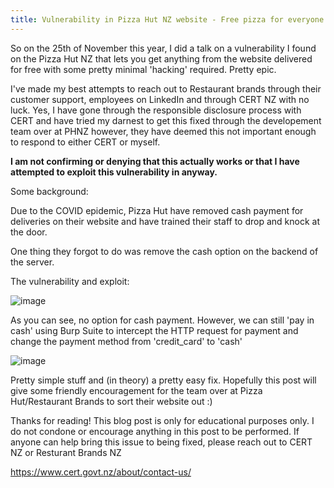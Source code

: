 ```yaml
---
title: Vulnerability in Pizza Hut NZ website - Free pizza for everyone! 
---
```


So on the 25th of November this year, I did a talk on a vulnerability I found on the Pizza Hut NZ that lets you get anything from the website delivered for free with some pretty minimal 'hacking' required. Pretty epic. 


I've made my best attempts to reach out to Restaurant brands through their customer support, employees on LinkedIn and through CERT NZ with no luck. Yes, I have gone through the responsible disclosure process with CERT and have tried my darnest to get this fixed through the developement team over at PHNZ however, they have deemed this not important enough to respond to either CERT or myself. 

**I am not confirming or denying that this actually works or that I have attempted to exploit this vulnerability in anyway.**

Some background:

Due to the COVID epidemic, Pizza Hut have removed cash payment for deliveries on their website and have trained their staff to drop and knock at the door. 

One thing they forgot to do was remove the cash option on the backend of the server. 

The vulnerability and exploit: 

![image](/assets/images/thumbnail_image004.png)

As you can see, no option for cash payment. However, we can still 'pay in cash' using Burp Suite to intercept the HTTP request for payment and change the payment method from 'credit_card' to 'cash'

![image](/assets/images/thumbnail_image005.png)


Pretty simple stuff and (in theory) a pretty easy fix. Hopefully this post will give some friendly encouragement for the team over at Pizza Hut/Restaurant Brands to sort their website out :) 

Thanks for reading! This blog post is only for educational purposes only. I do not condone or encourage anything in this post to be performed. If anyone can help bring this issue to being fixed, please reach out to CERT NZ or Resturant Brands NZ

https://www.cert.govt.nz/about/contact-us/

